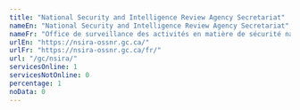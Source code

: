 ```yaml
---
title: "National Security and Intelligence Review Agency Secretariat"
nameEn: "National Security and Intelligence Review Agency Secretariat"
nameFr: "Office de surveillance des activités en matière de sécurité nationale et de renseignement"
urlEn: "https://nsira-ossnr.gc.ca/"
urlFr: "https://nsira-ossnr.gc.ca/fr/"
url: "/gc/nsira/"
servicesOnline: 1
servicesNotOnline: 0
percentage: 1
noData: 0
---
```

